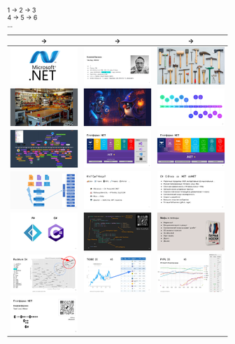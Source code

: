 1 &rarr; 2 &rarr; 3\
4 &rarr; 5 &rarr; 6\
...

|&rarr;|&rarr;|&rarr;|
|:---:|:---:|:---:|
|<img width=300 src="https://github.com/nikvoronin/dotnet-framework-talks/blob/main/slides/00.png">|<img width=300 src="https://github.com/nikvoronin/dotnet-framework-talks/blob/main/slides/01.png">|<img width=300 src="https://github.com/nikvoronin/dotnet-framework-talks/blob/main/slides/02.png">|
|<img width=300 src="https://github.com/nikvoronin/dotnet-framework-talks/blob/main/slides/03.png">|<img width=300 src="https://github.com/nikvoronin/dotnet-framework-talks/blob/main/slides/04.png">|<img width=300 src="https://github.com/nikvoronin/dotnet-framework-talks/blob/main/slides/05.png">|
|<img width=300 src="https://github.com/nikvoronin/dotnet-framework-talks/blob/main/slides/06.png">|<img width=300 src="https://github.com/nikvoronin/dotnet-framework-talks/blob/main/slides/07.png">|<img width=300 src="https://github.com/nikvoronin/dotnet-framework-talks/blob/main/slides/08.png">|
|<img width=300 src="https://github.com/nikvoronin/dotnet-framework-talks/blob/main/slides/09.png">|<img width=300 src="https://github.com/nikvoronin/dotnet-framework-talks/blob/main/slides/10.png">|<img width=300 src="https://github.com/nikvoronin/dotnet-framework-talks/blob/main/slides/11.png">|
|<img width=300 src="https://github.com/nikvoronin/dotnet-framework-talks/blob/main/slides/12.png">|<img width=300 src="https://github.com/nikvoronin/dotnet-framework-talks/blob/main/slides/13.png">|<img width=300 src="https://github.com/nikvoronin/dotnet-framework-talks/blob/main/slides/14.png">|
|<img width=300 src="https://github.com/nikvoronin/dotnet-framework-talks/blob/main/slides/15.png">|<img width=300 src="https://github.com/nikvoronin/dotnet-framework-talks/blob/main/slides/16.png">|<img width=300 src="https://github.com/nikvoronin/dotnet-framework-talks/blob/main/slides/17.png">|
|<img width=300 src="https://github.com/nikvoronin/dotnet-framework-talks/blob/main/slides/18.png">|&nbsp;|&nbsp;|
